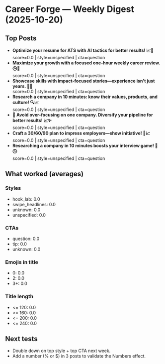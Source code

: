 # Career Forge — Weekly Digest (2025-10-20)

## Top Posts
- **Optimize your resume for ATS with AI tactics for better results! 📈🤖**  
  score=0.0 | style=unspecified | cta=question
- **Maximize your growth with a focused one-hour weekly career review. 🕒💼**  
  score=0.0 | style=unspecified | cta=question
- **Showcase skills with impact-focused stories—experience isn't just years. 🚀💼**  
  score=0.0 | style=unspecified | cta=question
- **Research a company in 10 minutes: know their values, products, and culture! 🔍📈**  
  score=0.0 | style=unspecified | cta=question
- **💼 Avoid over-focusing on one company. Diversify your pipeline for better results! 📈✨**  
  score=0.0 | style=unspecified | cta=question
- **Craft a 30/60/90 plan to impress employers—show initiative! 🚀📈**  
  score=0.0 | style=unspecified | cta=question
- **Researching a company in 10 minutes boosts your interview game! 🚀🕒**  
  score=0.0 | style=unspecified | cta=question

## What worked (averages)
### Styles
- hook_lab: 0.0
- swipe_headlines: 0.0
- unknown: 0.0
- unspecified: 0.0
### CTAs
- question: 0.0
- tip: 0.0
- unknown: 0.0
### Emojis in title
- 0: 0.0
- 2: 0.0
- 3+: 0.0
### Title length
- <= 120: 0.0
- <= 160: 0.0
- <= 200: 0.0
- <= 240: 0.0

## Next tests
- Double down on top style + top CTA next week.
- Add a number (% or $) in 3 posts to validate the Numbers effect.